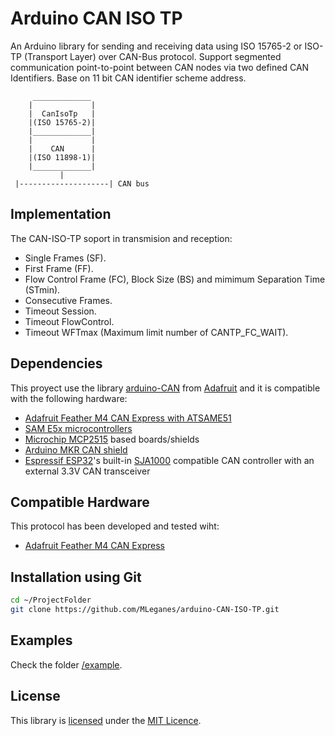 # Arduino CAN ISO TP
An Arduino library for sending and receiving data using ISO 15765-2 or ISO-TP (Transport Layer) over CAN-Bus protocol. Support segmented communication point-to-point between CAN nodes via two defined CAN Identifiers. Base on 11 bit CAN identifier scheme address.

         _____________
        |             |
        |  CanIsoTp   |
        |(ISO 15765-2)|
        |_____________|
        |             |
        |    CAN      |
        |(ISO 11898-1)|
        |_____________|
               |
     |--------------------| CAN bus

## Implementation
The CAN-ISO-TP soport in transmision and reception:
* Single Frames (SF).
* First Frame (FF).
* Flow Control Frame (FC), Block Size (BS) and mimimum Separation Time (STmin).
* Consecutive Frames.
* Timeout Session.
* Timeout FlowControl.
* Timeout WFTmax (Maximum limit number of CANTP_FC_WAIT).

## Dependencies
This proyect use the library [arduino-CAN](https://github.com/adafruit/arduino-CAN) from [Adafruit](https://www.adafruit.com/) and it is compatible with the following hardware:
* [Adafruit Feather M4 CAN Express with ATSAME51](https://www.adafruit.com/)
* [SAM E5x microcontrollers](https://www.digikey.com/catalog/en/partgroup/sam-d5x-e5x/70620)
* [Microchip MCP2515](http://www.microchip.com/wwwproducts/en/en010406) based boards/shields
* [Arduino MKR CAN shield](https://store.arduino.cc/arduino-mkr-can-shield)
* [Espressif ESP32](http://espressif.com/en/products/hardware/esp32/overview)'s built-in [SJA1000](https://www.nxp.com/products/analog/interfaces/in-vehicle-network/can-transceiver-and-controllers/stand-alone-can-controller:SJA1000T) compatible CAN controller with an external 3.3V CAN transceiver

## Compatible Hardware
This protocol has been developed and tested wiht:
* [Adafruit Feather M4 CAN Express](https://www.digikey.com/catalog/en/partgroup/sam-d5x-e5x/70620)

## Installation using Git

```sh
cd ~/ProjectFolder
git clone https://github.com/MLeganes/arduino-CAN-ISO-TP.git
```
## Examples
Check the folder [/example](/example/main_example.cpp).

## License
This library is [licensed](LICENSE) under the [MIT Licence](http://en.wikipedia.org/wiki/MIT_License).
